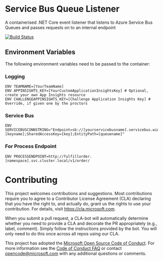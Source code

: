 # Service Bus Queue Listener

A containerised .NET Core event listener that listens to Azure Service Bus Queues and passes requests on to an internal endpoint

[![Build Status](https://dev.azure.com/theazurechallenge/Kubernetes/_apis/build/status/Code/Azure.azch-sblistener)](https://dev.azure.com/theazurechallenge/Kubernetes/_build/latest?definitionId=15)

## Environment Variables

The following environment variables need to be passed to the container:

### Logging

```
ENV TEAMNAME=[YourTeamName]
ENV APPINSIGHTS_KEY=[YourCustomApplicationInsightsKey] # Optional, create your own App Insights resource
ENV CHALLENGEAPPINSIGHTS_KEY=[Challenge Application Insights Key] # Override, if given one by the proctors
```

### Service Bus

```
ENV SERVICEBUSCONNSTRING="Endpoint=sb://[yourservicebusname].servicebus.windows.net/;SharedAccessKeyName=[keyname];SharedAccessKey=[key];EntityPath=[queuename]"
```

### For Process Endpoint

```
ENV PROCESSENDPOINT=http://fulfillorder.[namespace].svc.cluster.local/v1/order/
```

# Contributing

This project welcomes contributions and suggestions.  Most contributions require you to agree to a
Contributor License Agreement (CLA) declaring that you have the right to, and actually do, grant us
the rights to use your contribution. For details, visit https://cla.microsoft.com.

When you submit a pull request, a CLA-bot will automatically determine whether you need to provide
a CLA and decorate the PR appropriately (e.g., label, comment). Simply follow the instructions
provided by the bot. You will only need to do this once across all repos using our CLA.

This project has adopted the [Microsoft Open Source Code of Conduct](https://opensource.microsoft.com/codeofconduct/).
For more information see the [Code of Conduct FAQ](https://opensource.microsoft.com/codeofconduct/faq/) or
contact [opencode@microsoft.com](mailto:opencode@microsoft.com) with any additional questions or comments.
